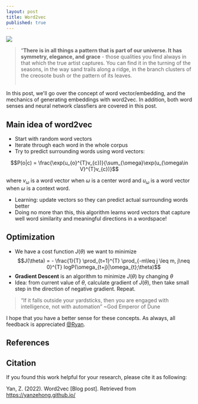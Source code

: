 ```yaml
---
layout: post
title: Word2vec
published: true
---
```


<div class="img-div-any-width" markdown="0">
  <image src="/images/NLP/word2vec.png"/>
  <br />
</div>

<blockquote class='subtle'>
  “<strong>There is in all things a pattern that is part of our universe. It has symmetry, elegance, and grace</strong> - those qualities you find always in that which the true artist captures. You can find it in the turning of the seasons, in the way sand trails along a ridge, in the branch clusters of the creosote
  bush or the pattern of its leaves. <br /><br />
</blockquote>

In this post, we'll go over the concept of word vector/embedding, and the mechanics of generating embeddings with word2vec. In addition, both word senses and neural network classfiers are covered in this post.
<!--more-->

## Main idea of word2vec
- Start with random word vectors
- Iterate through each word in the whole corpus
- Try to predict surrounding words using word vectors:

$$P(o|c) = \frac{\exp(u_{o}^{T}v_{c})}{\sum_{\omega}\exp(u_{\omega\in V}^{T}v_{c})}$$

where $v_{\omega}$ is a word vector when $\omega$ is a center word and $u_{\omega}$ is a word vector when $\omega$ is a context word.

- Learning: update vectors so they can predict actual surrounding words better
- Doing no more than this, this algorithm learns word vectors that capture well word similarity and meaningful directions in a wordspace!

## Optimization
- We have a cost function $J(\theta)$ we want to minimize
$$J(\theta) = - \frac{1}{T} \prod_{t=1}^{T} \prod_{-m\leq j \leq m, j\neq 0}^{T} logP(\omega_{t+j}|\omega_{t};\theta)$$
- **Gradient Descent** is an algorithm to minimize $J(\theta)$ by changing $\theta$
- Idea: from current value of $\theta$, calculate gradient of $J(\theta)$, then take small step in the direction of negative gradient. Repeat.

<blockquote class="subtle">
“If it falls outside your yardsticks, then you are engaged with intelligence, not with automation”  ~God Emperor of Dune
</blockquote>

I hope that you have a better sense for these concepts. As always, all feedback is appreciated <a href="mailto:yanzehong1101@outllook.com">@Ryan</a>.

## References


## Citation
If you found this work helpful for your research, please cite it as following:

Yan, Z. (2022). Word2vec [Blog post]. Retrieved from https://yanzehong.github.io/
